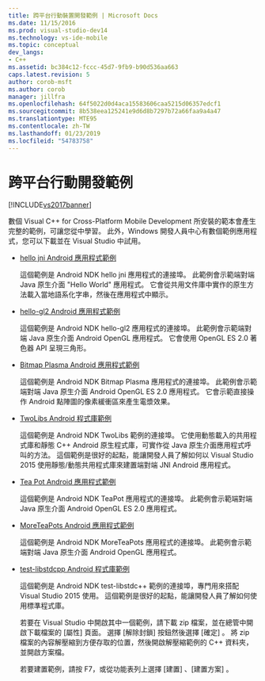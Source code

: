 ```yaml
---
title: 跨平台行動裝置開發範例 | Microsoft Docs
ms.date: 11/15/2016
ms.prod: visual-studio-dev14
ms.technology: vs-ide-mobile
ms.topic: conceptual
dev_langs:
- C++
ms.assetid: bc384c12-fccc-45d7-9fb9-b90d536aa663
caps.latest.revision: 5
author: corob-msft
ms.author: corob
manager: jillfra
ms.openlocfilehash: 64f5022d0d4aca15583606caa5215d06357edcf1
ms.sourcegitcommit: 8b538eea125241e9d6d8b7297b72a66faa9a4a47
ms.translationtype: MTE95
ms.contentlocale: zh-TW
ms.lasthandoff: 01/23/2019
ms.locfileid: "54783758"
---
```

# <a name="cross-platform-mobile-development-examples"></a>跨平台行動開發範例
[!INCLUDE[vs2017banner](../includes/vs2017banner.md)]

  
數個 Visual C++ for Cross-Platform Mobile Development 所安裝的範本會產生完整的範例，可讓您從中學習。 此外，Windows 開發人員中心有數個範例應用程式，您可以下載並在 Visual Studio 中試用。  
  
- [hello jni Android 應用程式範例](https://code.msdn.microsoft.com/hello-jni-Android-790ab73d)  
  
   這個範例是 Android NDK hello jni 應用程式的連接埠。 此範例會示範端對端 Java 原生介面 "Hello World" 應用程式。 它會從共用文件庫中實作的原生方法載入當地語系化字串，然後在應用程式中顯示。  
  
- [hello-gl2 Android 應用程式範例](https://code.msdn.microsoft.com/hello-gl2-Android-3b61896c)  
  
   這個範例是 Android NDK hello-gl2 應用程式的連接埠。 此範例會示範端對端 Java 原生介面 Android OpenGL 應用程式。 它會使用 OpenGL ES 2.0 著色器 API 呈現三角形。  
  
- [Bitmap Plasma Android 應用程式範例](https://code.msdn.microsoft.com/Bitmap-Plasma-Android-77ae296a)  
  
   這個範例是 Android NDK Bitmap Plasma 應用程式的連接埠。 此範例會示範端對端 Java 原生介面 Android OpenGL ES 2.0 應用程式。 它會示範直接操作 Android 點陣圖的像素緩衝區來產生電漿效果。  
  
- [TwoLibs Android 程式庫範例](https://code.msdn.microsoft.com/TwoLibs-Android-Library-6396e5c4)  
  
   這個範例是 Android NDK TwoLibs 範例的連接埠。 它使用動態載入的共用程式庫和靜態 C++ Android 原生程式庫，可實作從 Java 原生介面應用程式呼叫的方法。 這個範例是很好的起點，能讓開發人員了解如何以 Visual Studio 2015 使用靜態/動態共用程式庫來建置端對端 JNI Android 應用程式。  
  
- [Tea Pot Android 應用程式範例](https://code.msdn.microsoft.com/Tea-Pot-Android-Application-e7c05d73)  
  
   這個範例是 Android NDK TeaPot 應用程式的連接埠。 此範例會示範端對端 Java 原生介面 Android OpenGL ES 2.0 應用程式。  
  
- [MoreTeaPots Android 應用程式範例](https://code.msdn.microsoft.com/MoreTeaPots-Android-a9bd8549)  
  
   這個範例是 Android NDK MoreTeaPots 應用程式的連接埠。 此範例會示範端對端 Java 原生介面 Android OpenGL 應用程式。  
  
- [test-libstdcpp Android 程式庫範例](https://code.msdn.microsoft.com/test-libstdcpp-Android-00b548f5)  
  
   這個範例是 Android NDK test-libstdc++ 範例的連接埠，專門用來搭配 Visual Studio 2015 使用。 這個範例是很好的起點，能讓開發人員了解如何使用標準程式庫。  
  
  若要在 Visual Studio 中開啟其中一個範例，請下載 zip 檔案，並在總管中開啟下載檔案的 [屬性]  頁面。 選擇 [解除封鎖]  按鈕然後選擇 [確定] 。 將 zip 檔案的內容解壓縮到方便存取的位置，然後開啟解壓縮範例的 C++ 資料夾，並開啟方案檔。  
  
  若要建置範例，請按 F7，或從功能表列上選擇 [建置] 、[建置方案] 。
